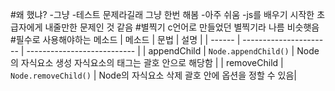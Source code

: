 #왜 했냐? -그냥 -테스트 문제라길래 그냥 한번 해봄 -아주 쉬움
-js를 배우기 시작한 초급자에게 내줄만한 문제인 것 같음 #별찍기
c언어로 만들었던 별찍기라 나름 비슷햇음 #필수로 사용해야하는 메소드
| 메소드 | 문법 | 설명 |
| ------ | ---------------------- | --------------------------- |
| appendChild | `Node.appendChild()` | Node의 자식요소 생성 자식요소의 태그는 괄호 안으로 해당함 |
| removeChild | `Node.removeChild()` | Node의 자식요소 삭제 괄호 안에 옵션을 정할 수 있음|
